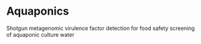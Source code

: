 # Aquaponics
Shotgun metagenomic virulence factor detection for food safety screening of aquaponic culture water
